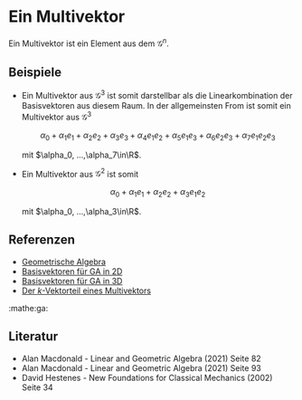 # Ein Multivektor

Ein Multivektor ist ein Element aus dem $\mathscr{G}^n$.

## Beispiele

- Ein Multivektor aus $\mathscr{G}^3$ ist somit darstellbar als die
  Linearkombination der Basisvektoren aus diesem Raum. In der allgemeinsten From
  ist somit ein Multivektor aus $\mathscr{G}^3$
  
  $$
  \alpha_0 + \alpha_1 e_1 + \alpha_2 e_2 + \alpha_3 e_3 + \alpha_4 e_1e_2 + \alpha_5 e_1e_3 + \alpha_6 e_2e_3 + \alpha_7 e_1e_2e_3
  $$
  
  mit $\alpha_0, ...,\alpha_7\in\R$.

- Ein Multivektor aus $\mathscr{G}^2$ ist somit
  
  $$
  \alpha_0 + \alpha_1 e_1 + \alpha_2 e_2 + \alpha_3 e_1e_2
  $$
  
  mit $\alpha_0, ...,\alpha_3\in\R$.

## Referenzen

- [Geometrische Algebra](f35d.md)
- [Basisvektoren für GA in 2D](e6nk.md)
- [Basisvektoren für GA in 3D](fw8i.md)
- [Der $k$-Vektorteil eines Multivektors](oagu.md)

:mathe:ga:

## Literatur

- Alan Macdonald - Linear and Geometric Algebra (2021) Seite 82
- Alan Macdonald - Linear and Geometric Algebra (2021) Seite 93
- David Hestenes - New Foundations for Classical Mechanics (2002) Seite 34
